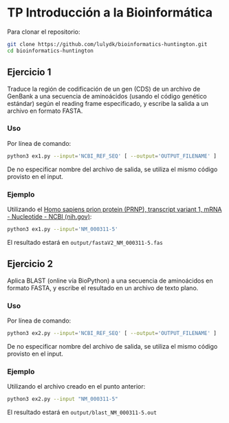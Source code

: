 # TP Introducción a la Bioinformática

Para clonar el repositorio:

```bash
git clone https://github.com/lulydk/bioinformatics-huntington.git
cd bioinformatics-huntington
```

## Ejercicio 1

Traduce la región de codificación de un gen (CDS) de un archivo de GenBank a una secuencia de aminoácidos (usando el código genético estándar) según el reading frame especificado, y escribe la salida a un archivo en formato FASTA.

### Uso

Por línea de comando:

```bash
python3 ex1.py --input='NCBI_REF_SEQ' [ --output='OUTPUT_FILENAME' ]
```

De no especificar nombre del archivo de salida, se utiliza el mismo código provisto en el input.

### Ejemplo

Utilizando el [Homo sapiens prion protein (PRNP), transcript variant 1, mRNA - Nucleotide - NCBI (nih.gov)](https://www.ncbi.nlm.nih.gov/nuccore/NM_000311.5):

```bash
python3 ex1.py --input='NM_000311-5'
```

El resultado estará en `output/fastaV2_NM_000311-5.fas`

## Ejercicio 2

Aplica BLAST (online vía BioPython) a una secuencia de aminoácidos en formato FASTA, y escribe el resultado en un archivo de texto plano.

### Uso

Por línea de comando:

```bash
python3 ex2.py --input='NCBI_REF_SEQ' [ --output='OUTPUT_FILENAME' ]
```

De no especificar nombre del archivo de salida, se utiliza el mismo código provisto en el input.

### Ejemplo

Utilizando el archivo creado en el punto anterior:

```bash
python3 ex2.py --input "NM_000311-5"
```

El resultado estará en `output/blast_NM_000311-5.out`